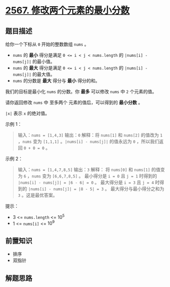 # [2567. 修改两个元素的最小分数](https://leetcode.cn/problems/minimum-score-by-changing-two-elements)

## 题目描述

给你一个下标从 `0` 开始的整数数组 `nums` 。

* `nums` 的 **最小** 得分是满足 `0 <= i < j < nums.length` 的 `|nums[i] - nums[j]|` 的最小值。
* `nums` 的 **最大** 得分是满足 `0 <= i < j < nums.length` 的 `|nums[i] - nums[j]|` 的最大值。
* `nums` 的分数是 **最大** 得分与 **最小** 得分的和。

我们的目标是最小化 `nums` 的分数。你 **最多** 可以修改 `nums` 中 `2` 个元素的值。

请你返回修改 `nums` 中 至多两个 元素的值后，可以得到的 **最小分数** 。

`|x|` 表示 `x` 的绝对值。

示例 1：

> 输入：`nums = [1,4,3]`
> 输出：`0`
> 解释：将 `nums[1]` 和 `nums[2]` 的值改为 `1` ，`nums` 变为 `[1,1,1]` 。`|nums[i] - nums[j]|` 的值永远为 `0` ，所以我们返回 `0 + 0 = 0` 。

示例 2：

> 输入：`nums = [1,4,7,8,5]`
> 输出：`3`
> 解释：
> 将 `nums[0]` 和 `nums[1]` 的值变为 `6` ，`nums` 变为 `[6,6,7,8,5]` 。
> 最小得分是 `i = 0` 且 `j = 1` 时得到的 `|nums[i] - nums[j]| = |6 - 6| = 0` 。
> 最大得分是 `i = 3` 且 `j = 4` 时得到的 `|nums[i] - nums[j]| = |8 - 5| = 3` 。
> 最大得分与最小得分之和为 `3` 。这是最优答案。

提示：

* $3$ <= `nums.length` <= $10^5$
* $1$ <= `nums[i]` <= $10^9$

## 前置知识

- 排序
- 双指针

## 解题思路

